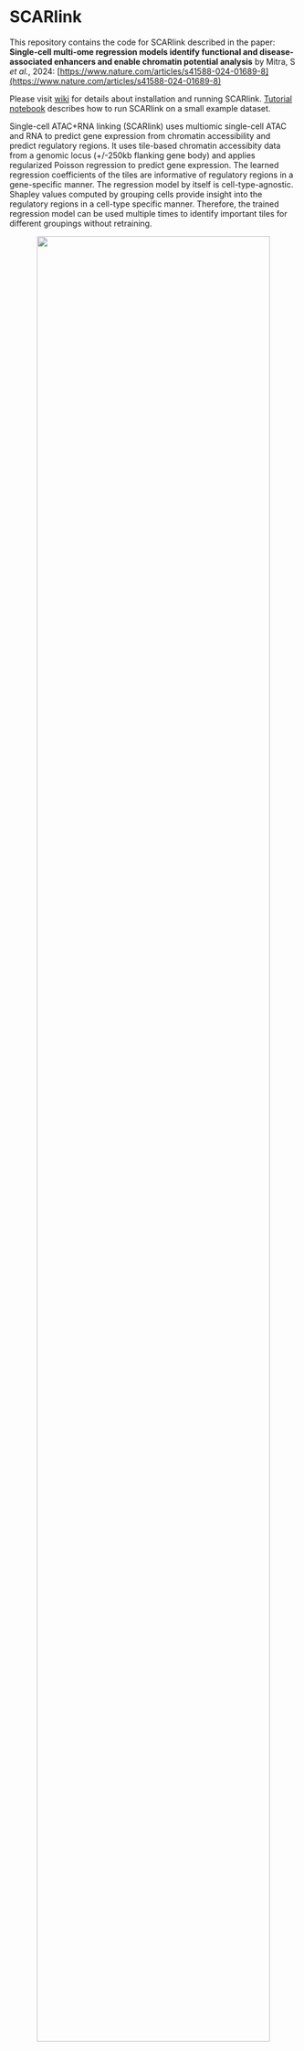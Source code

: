 # SCARlink

This repository contains the code for SCARlink described in the paper: **Single-cell multi-ome regression models identify functional and disease-associated enhancers and enable chromatin potential analysis** by Mitra, S *et al.*, 2024: [https://www.nature.com/articles/s41588-024-01689-8](https://www.nature.com/articles/s41588-024-01689-8)

Please visit [wiki](https://github.com/snehamitra/SCARlink/wiki) for details about installation and running SCARlink. [Tutorial notebook](https://github.com/snehamitra/SCARlink/blob/main/notebooks/tutorial.ipynb) describes how to run SCARlink on a small example dataset.

Single-cell ATAC+RNA linking (SCARlink) uses multiomic single-cell ATAC and RNA to predict gene expression from chromatin accessibility and predict regulatory regions. It uses tile-based chromatin accessibity data from a genomic locus (+/-250kb flanking gene body) and applies regularized Poisson regression to predict gene expression. The learned regression coefficients of the tiles are informative of regulatory regions in a gene-specific manner. The regression model by itself is cell-type-agnostic. Shapley values computed by grouping cells provide insight into the regulatory regions in a cell-type specific manner. Therefore, the trained regression model can be used multiple times to identify important tiles for different groupings without retraining.


<div align="center">
<img src="docs/model_outline.jpg" width=90%>
</div>

**Note:** The equation for the loss function was incorrectly typeset in the original paper and should be: 
      $$\frac{1}{N}\sum_{i=1}^{N} \left(e_i^{X_i\mathbf{w}+\epsilon} - Y_i(X_i\mathbf{w} + \epsilon)\right) + \alpha\|\mathbf{w}\|_2^2$$

Additionally, the default proportion of held-out data in model evaluation is 0.25 rather than 0.2 (one-fifth) as currently mentioned in the [Methods](https://www.nature.com/articles/s41588-024-01689-8#Sec9). 
## Installation 

It is optional to install SCARlink in a conda environment that also has R packages Seurat v4 and ArchR installed. If you already have the R packages installed and want to run SCARlink without conda, jump directly to [step 2](https://github.com/snehamitra/SCARlink?tab=readme-ov-file#2-scarlink-installation) of installation. Alternatively, for Docker setup, jump to [step 3](https://github.com/snehamitra/SCARlink?tab=readme-ov-file#3-docker-setup).

#### 1. Conda setup

The following conda setup is linux compatible. For conda setup on Apple M1, visit [wiki](https://github.com/snehamitra/SCARlink/wiki/1.-Installation#12-apple-m1). To install SCARlink within conda, first create a conda environment:

``` python
conda create -n scarlink-env python=3.8
conda activate scarlink-env
```

Set the priority of conda channels

```
conda config --add channels defaults
conda config --add channels bioconda
conda config --add channels conda-forge
```

Install essential R packages<sup>*</sup>

```
conda install -c conda-forge r-seurat r-devtools r-biocmanager
conda install -c bioconda bioconductor-rhdf5 \
      	      	     bioconductor-genomeinfodbdata \
                     bioconductor-chromvar \
                     bioconductor-motifmatchr \
                     bioconductor-complexheatmap
```

Install ArchR in the conda environment inside R

``` r
devtools::install_github("GreenleafLab/ArchR", ref="master", repos = BiocManager::repositories())
```

#### 2. SCARlink installation

Download SCARlink from GitHub and install

```
git clone https://github.com/snehamitra/SCARlink.git
pip install -e SCARlink
```

#### 3. Docker setup

Skip steps 1 and 2 if you want to run SCARlink inside a Docker container. Visit [wiki](https://github.com/snehamitra/SCARlink/wiki/1.-Installation#4-docker-setup) for additional details. First install [Docker](https://docs.docker.com/get-docker/) and then run SCARlink inside container as follows

```
docker run -it --rm --memory=50g mitrasneha/scarlink:latest
```

## Usage

SCARlink requires preprocessed scRNA-seq (normalized counts) in a Seurat object and scATAC-seq (non-binary tile matrix) in ArchR object. The cell names in both the objects need to be identical. Please refer to the [example notebook](https://github.com/snehamitra/SCARlink_private/blob/main/notebooks/preprocessing_scRNA_scATAC.ipynb) for generating Seurat and ArchR objects.

#### 1. Preprocessing
Run `scarlink_preprocessing` to generate `coasssay_matrix.h5` to use as input to SCARlink.

```
scarlink_processing --scrna scrna_seurat.rds --scatac scatac_archr -o multiome_out
```

#### 2. Running locally
For small data sets with few genes, run SCARlink sequentially on the gene set in the same output directory `multiome_out`, as before, for all the remaining steps. Note that `celltype` needs to be present in either `scrna_seurat.rds` or `scatac_archr`.

```
scarlink -o multiome_out -g hg38 -c celltype
```

#### 2a. Running locally without cell type information during training and computing cell type scores afterwards
SCARlink can also be run without providing cell type information using `-c`. In that case SCARlink only computes the gene-level regression model and does not estimate cell-type-specific Shapley values. 

```
scarlink -o multiome_out -g hg38 
```

The cell-type-specific Shapley scores can be computed later on by running `scarlink` with the `-c` parameter. In that case the previously estimated gene-regression models are used.

```
scarlink -o multiome_out -g hg38 -c celltype
```

#### 2b. Running locally with different cell type grouping
SCARlink can be run again with a different cell type annotation. For example, more granular annotations. Both `celltype` and `celltype_granular` scores would be retained.

```
scarlink -o multiome_out -g hg38 -c celltype_granular
```

#### 2c. Running on cluster by parallelizing over gene set
To speed up computation, SCARlink can be run on a cluster in parallel. By default it parallelizes over 100 cores, `-np 100` when `-np` is not provided. 
```bash
scarlink -o multiome_out -g hg38 -c celltype -p $LSB_JOBINDEX
```

#### 3. Get FDR corrected gene-linked tiles
Get table with tile-level siginificance for each gene and celltype.
```bash
scarlink_tiles -o multiome_out -c celltype 
```

#### 4. Chromatin potential
Chromatin potential analysis can be performed after running steps 1 and 2. Please refer to [example notebook](https://github.com/snehamitra/SCARlink_private/blob/main/notebooks/chromatin_potential.ipynb).

#### 5. Plot SCARlink output
SCARlink can create visualizations for the chromatin accessibility around a gene (250kb upstream and downstream of the gene body) and the gene expression for a given gene, grouped by user-provided celltype. The visualizations can help understand the connection between the accessibility at tile-level to gene expression. Note that SCARlink can generate visualizations for different cell type groupings on the fly. Example visulizations are provided in a [notebook](https://github.com/snehamitra/SCARlink_private/blob/main/notebooks/output_visualization.ipynb). The visualizations can also be generated at the command line.
```bash
scarlink_tiles -o multiome_out -c celltype --genes GENE1,GENE2
```

<sup>*</sup> The manuscript version of SCARlink uses Seurat v4 and ArchR 1.0.2. The new Seurat v5 installation is compatible with SCARlink but Seurat v5 objects are not yet supported. We will add it soon!